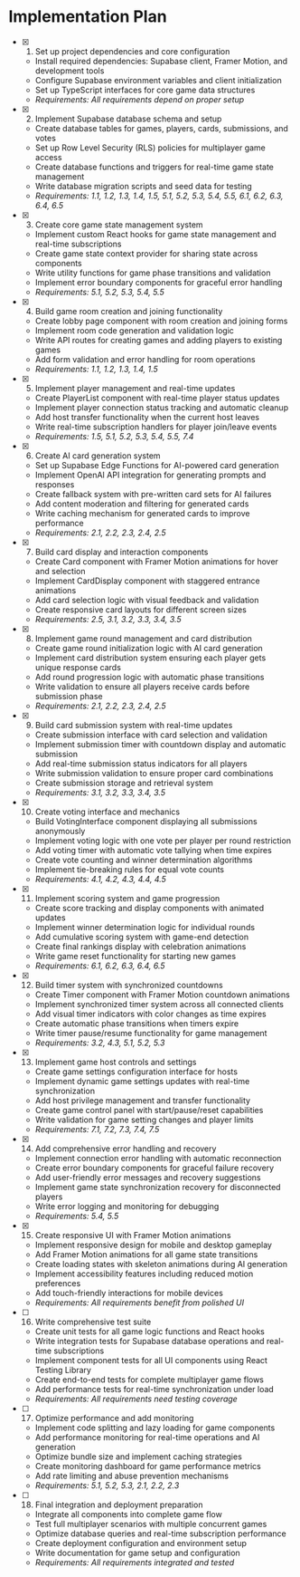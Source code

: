 # Implementation Plan

- [x] 1. Set up project dependencies and core configuration

  - Install required dependencies: Supabase client, Framer Motion, and development tools
  - Configure Supabase environment variables and client initialization
  - Set up TypeScript interfaces for core game data structures
  - _Requirements: All requirements depend on proper setup_

- [x] 2. Implement Supabase database schema and setup

  - Create database tables for games, players, cards, submissions, and votes
  - Set up Row Level Security (RLS) policies for multiplayer game access
  - Create database functions and triggers for real-time game state management
  - Write database migration scripts and seed data for testing
  - _Requirements: 1.1, 1.2, 1.3, 1.4, 1.5, 5.1, 5.2, 5.3, 5.4, 5.5, 6.1, 6.2, 6.3, 6.4, 6.5_

- [x] 3. Create core game state management system

  - Implement custom React hooks for game state management and real-time subscriptions
  - Create game state context provider for sharing state across components
  - Write utility functions for game phase transitions and validation
  - Implement error boundary components for graceful error handling
  - _Requirements: 5.1, 5.2, 5.3, 5.4, 5.5_

- [x] 4. Build game room creation and joining functionality

  - Create lobby page component with room creation and joining forms
  - Implement room code generation and validation logic
  - Write API routes for creating games and adding players to existing games
  - Add form validation and error handling for room operations
  - _Requirements: 1.1, 1.2, 1.3, 1.4, 1.5_

- [x] 5. Implement player management and real-time updates

  - Create PlayerList component with real-time player status updates
  - Implement player connection status tracking and automatic cleanup
  - Add host transfer functionality when the current host leaves
  - Write real-time subscription handlers for player join/leave events
  - _Requirements: 1.5, 5.1, 5.2, 5.3, 5.4, 5.5, 7.4_

- [x] 6. Create AI card generation system

  - Set up Supabase Edge Functions for AI-powered card generation
  - Implement OpenAI API integration for generating prompts and responses
  - Create fallback system with pre-written card sets for AI failures
  - Add content moderation and filtering for generated cards
  - Write caching mechanism for generated cards to improve performance
  - _Requirements: 2.1, 2.2, 2.3, 2.4, 2.5_

- [x] 7. Build card display and interaction components

  - Create Card component with Framer Motion animations for hover and selection
  - Implement CardDisplay component with staggered entrance animations
  - Add card selection logic with visual feedback and validation
  - Create responsive card layouts for different screen sizes
  - _Requirements: 2.5, 3.1, 3.2, 3.3, 3.4, 3.5_

- [x] 8. Implement game round management and card distribution

  - Create game round initialization logic with AI card generation
  - Implement card distribution system ensuring each player gets unique response cards
  - Add round progression logic with automatic phase transitions
  - Write validation to ensure all players receive cards before submission phase
  - _Requirements: 2.1, 2.2, 2.3, 2.4, 2.5_

- [x] 9. Build card submission system with real-time updates

  - Create submission interface with card selection and validation
  - Implement submission timer with countdown display and automatic submission
  - Add real-time submission status indicators for all players
  - Write submission validation to ensure proper card combinations
  - Create submission storage and retrieval system
  - _Requirements: 3.1, 3.2, 3.3, 3.4, 3.5_

- [x] 10. Create voting interface and mechanics

  - Build VotingInterface component displaying all submissions anonymously
  - Implement voting logic with one vote per player per round restriction
  - Add voting timer with automatic vote tallying when time expires
  - Create vote counting and winner determination algorithms
  - Implement tie-breaking rules for equal vote counts
  - _Requirements: 4.1, 4.2, 4.3, 4.4, 4.5_

- [x] 11. Implement scoring system and game progression

  - Create score tracking and display components with animated updates
  - Implement winner determination logic for individual rounds
  - Add cumulative scoring system with game-end detection
  - Create final rankings display with celebration animations
  - Write game reset functionality for starting new games
  - _Requirements: 6.1, 6.2, 6.3, 6.4, 6.5_

- [x] 12. Build timer system with synchronized countdowns

  - Create Timer component with Framer Motion countdown animations
  - Implement synchronized timer system across all connected clients
  - Add visual timer indicators with color changes as time expires
  - Create automatic phase transitions when timers expire
  - Write timer pause/resume functionality for game management
  - _Requirements: 3.2, 4.3, 5.1, 5.2, 5.3_

- [x] 13. Implement game host controls and settings

  - Create game settings configuration interface for hosts
  - Implement dynamic game settings updates with real-time synchronization
  - Add host privilege management and transfer functionality
  - Create game control panel with start/pause/reset capabilities
  - Write validation for game setting changes and player limits
  - _Requirements: 7.1, 7.2, 7.3, 7.4, 7.5_

- [x] 14. Add comprehensive error handling and recovery

  - Implement connection error handling with automatic reconnection
  - Create error boundary components for graceful failure recovery
  - Add user-friendly error messages and recovery suggestions
  - Implement game state synchronization recovery for disconnected players
  - Write error logging and monitoring for debugging
  - _Requirements: 5.4, 5.5_

- [x] 15. Create responsive UI with Framer Motion animations

  - Implement responsive design for mobile and desktop gameplay
  - Add Framer Motion animations for all game state transitions
  - Create loading states with skeleton animations during AI generation
  - Implement accessibility features including reduced motion preferences
  - Add touch-friendly interactions for mobile devices
  - _Requirements: All requirements benefit from polished UI_

- [ ] 16. Write comprehensive test suite

  - Create unit tests for all game logic functions and React hooks
  - Write integration tests for Supabase database operations and real-time subscriptions
  - Implement component tests for all UI components using React Testing Library
  - Create end-to-end tests for complete multiplayer game flows
  - Add performance tests for real-time synchronization under load
  - _Requirements: All requirements need testing coverage_

- [ ] 17. Optimize performance and add monitoring

  - Implement code splitting and lazy loading for game components
  - Add performance monitoring for real-time operations and AI generation
  - Optimize bundle size and implement caching strategies
  - Create monitoring dashboard for game performance metrics
  - Add rate limiting and abuse prevention mechanisms
  - _Requirements: 5.1, 5.2, 5.3, 2.1, 2.2, 2.3_

- [ ] 18. Final integration and deployment preparation
  - Integrate all components into complete game flow
  - Test full multiplayer scenarios with multiple concurrent games
  - Optimize database queries and real-time subscription performance
  - Create deployment configuration and environment setup
  - Write documentation for game setup and configuration
  - _Requirements: All requirements integrated and tested_
